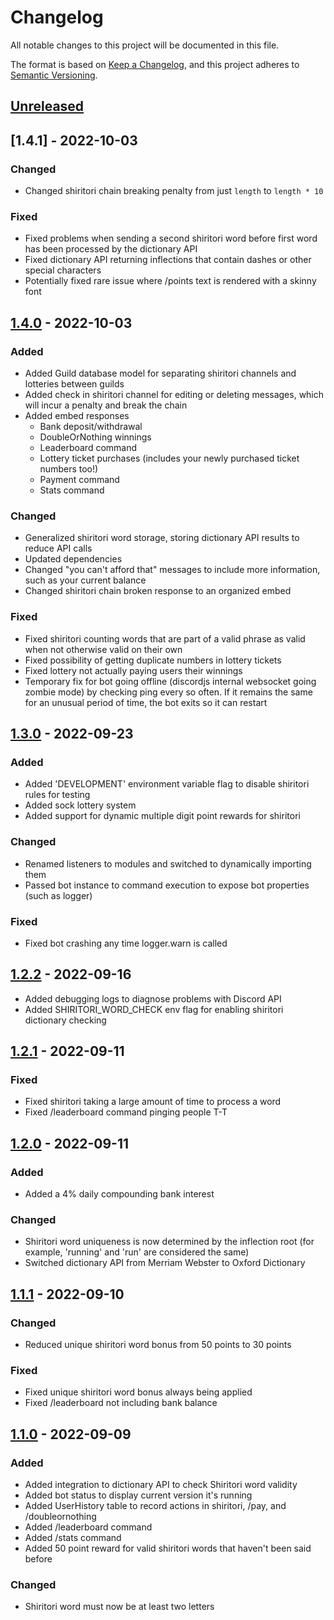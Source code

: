 # Changelog

All notable changes to this project will be documented in this file.

The format is based on [Keep a Changelog](https://keepachangelog.com/en/1.0.0/),
and this project adheres to [Semantic Versioning](https://semver.org/spec/v2.0.0.html).

## [Unreleased]

## [1.4.1] - 2022-10-03

### Changed

- Changed shiritori chain breaking penalty from just `length` to `length * 10`

### Fixed

- Fixed problems when sending a second shiritori word before first word has been processed by the dictionary API
- Fixed dictionary API returning inflections that contain dashes or other special characters
- Potentially fixed rare issue where /points text is rendered with a skinny font

## [1.4.0] - 2022-10-03

### Added

- Added Guild database model for separating shiritori channels and lotteries between guilds
- Added check in shiritori channel for editing or deleting messages, which will incur a penalty and break the chain
- Added embed responses
  - Bank deposit/withdrawal
  - DoubleOrNothing winnings
  - Leaderboard command
  - Lottery ticket purchases (includes your newly purchased ticket numbers too!)
  - Payment command
  - Stats command

### Changed

- Generalized shiritori word storage, storing dictionary API results to reduce API calls
- Updated dependencies
- Changed "you can't afford that" messages to include more information, such as your current balance
- Changed shiritori chain broken response to an organized embed

### Fixed

- Fixed shiritori counting words that are part of a valid phrase as valid when not otherwise valid on their own
- Fixed possibility of getting duplicate numbers in lottery tickets
- Fixed lottery not actually paying users their winnings
- Temporary fix for bot going offline (discordjs internal websocket going zombie mode) by checking ping every so often. If it remains the same for an unusual period of time, the bot exits so it can restart

## [1.3.0] - 2022-09-23

### Added

- Added 'DEVELOPMENT' environment variable flag to disable shiritori rules for testing
- Added sock lottery system
- Added support for dynamic multiple digit point rewards for shiritori

### Changed

- Renamed listeners to modules and switched to dynamically importing them
- Passed bot instance to command execution to expose bot properties (such as logger)

### Fixed

- Fixed bot crashing any time logger.warn is called

## [1.2.2] - 2022-09-16

- Added debugging logs to diagnose problems with Discord API
- Added SHIRITORI_WORD_CHECK env flag for enabling shiritori dictionary checking

## [1.2.1] - 2022-09-11

### Fixed

- Fixed shiritori taking a large amount of time to process a word
- Fixed /leaderboard command pinging people T-T

## [1.2.0] - 2022-09-11

### Added

- Added a 4% daily compounding bank interest

### Changed

- Shiritori word uniqueness is now determined by the inflection root (for example, 'running' and 'run' are considered the same)
- Switched dictionary API from Merriam Webster to Oxford Dictionary

## [1.1.1] - 2022-09-10

### Changed

- Reduced unique shiritori word bonus from 50 points to 30 points

### Fixed

- Fixed unique shiritori word bonus always being applied
- Fixed /leaderboard not including bank balance

## [1.1.0] - 2022-09-09

### Added

- Added integration to dictionary API to check Shiritori word validity
- Added bot status to display current version it's running
- Added UserHistory table to record actions in shiritori, /pay, and /doubleornothing
- Added /leaderboard command
- Added /stats command
- Added 50 point reward for valid shiritori words that haven't been said before

### Changed

- Shiritori word must now be at least two letters

[unreleased]: https://github.com/NeonWizard/sockbot-discord/compare/v1.4.0...HEAD
[1.4.0]: https://github.com/NeonWizard/sockbot-discord/compare/v1.3.0...v1.4.0
[1.3.0]: https://github.com/NeonWizard/sockbot-discord/compare/v1.2.2...v1.3.0
[1.2.2]: https://github.com/NeonWizard/sockbot-discord/compare/v1.2.1...v1.2.2
[1.2.1]: https://github.com/NeonWizard/sockbot-discord/compare/v1.2.0...v1.2.1
[1.2.0]: https://github.com/NeonWizard/sockbot-discord/compare/v1.1.1...v1.2.0
[1.1.1]: https://github.com/NeonWizard/sockbot-discord/compare/v1.1.0...v1.1.1
[1.1.0]: https://github.com/NeonWizard/sockbot-discord/compare/v1.0.0...v1.1.0
[1.0.0]: https://github.com/NeonWizard/sockbot-discord/releases/tag/v1.0.0
